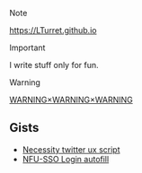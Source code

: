 > [!NOTE]
> https://LTurret.github.io

> [!IMPORTANT]
> I write stuff only for fun.

> [!WARNING]
> [WARNING×WARNING×WARNING](https://youtu.be/7UubKYqEy3s?feature=shared)
> ## Gists
> - [Necessity twitter ux script](https://gist.github.com/LTurret/ad134a992366bc6bf95f489f611580d1)
> - [NFU-SSO Login autofill](https://gist.github.com/LTurret/418d0dad36af995696e8e5e36d879960)
